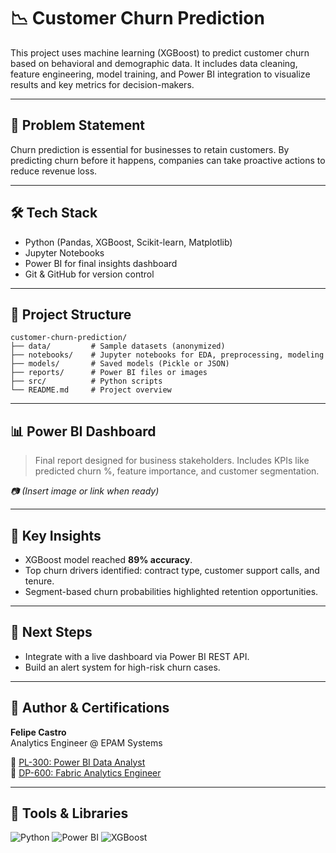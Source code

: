 # 📉 Customer Churn Prediction

This project uses machine learning (XGBoost) to predict customer churn based on behavioral and demographic data. It includes data cleaning, feature engineering, model training, and Power BI integration to visualize results and key metrics for decision-makers.

---

## 🧠 Problem Statement

Churn prediction is essential for businesses to retain customers. By predicting churn before it happens, companies can take proactive actions to reduce revenue loss.

---

## 🛠️ Tech Stack

- Python (Pandas, XGBoost, Scikit-learn, Matplotlib)
- Jupyter Notebooks
- Power BI for final insights dashboard
- Git & GitHub for version control

---

## 📁 Project Structure

```
customer-churn-prediction/
├── data/         # Sample datasets (anonymized)
├── notebooks/    # Jupyter notebooks for EDA, preprocessing, modeling
├── models/       # Saved models (Pickle or JSON)
├── reports/      # Power BI files or images
├── src/          # Python scripts
└── README.md     # Project overview
```

---

## 📊 Power BI Dashboard

> Final report designed for business stakeholders. Includes KPIs like predicted churn %, feature importance, and customer segmentation.

*📷 (Insert image or link when ready)*

---

## 🚀 Key Insights

- XGBoost model reached **89% accuracy**.
- Top churn drivers identified: contract type, customer support calls, and tenure.
- Segment-based churn probabilities highlighted retention opportunities.

---

## 📌 Next Steps

- Integrate with a live dashboard via Power BI REST API.
- Build an alert system for high-risk churn cases.

---

## 🏅 Author & Certifications

**Felipe Castro**  
Analytics Engineer @ EPAM Systems

📜 [PL-300: Power BI Data Analyst](https://learn.microsoft.com/api/credentials/share/en-us/FelipeCastro-8026/F853AABE365874B3?sharingId=13D660F56C1DFFA3)  
📜 [DP-600: Fabric Analytics Engineer](https://learn.microsoft.com/api/credentials/share/en-us/FelipeCastro-8026/6C5A2F5A8A5864FC?sharingId=13D660F56C1DFFA3)

---

## 🧠 Tools & Libraries

![Python](https://img.shields.io/badge/Python-3776AB?style=flat&logo=python&logoColor=white)
![Power BI](https://img.shields.io/badge/Power%20BI-F2C811?style=flat&logo=powerbi&logoColor=black)
![XGBoost](https://img.shields.io/badge/XGBoost-orange?style=flat)
